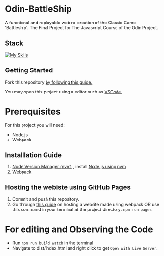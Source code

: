 # Odin-BattleShip

A functional and replayable web re-creation of the Classic Game 'Battleship'. The Final Project for The Javascript Course of the Odin Project.

## Stack

[![My Skills](https://skillicons.dev/icons?i=html,css,javascript,webpack)](https://skillicons.dev)

## Getting Started

Fork this repository [by following this guide.](https://docs.github.com/en/pull-requests/collaborating-with-pull-requests/working-with-forks/fork-a-repo)

You may open this project using a editor such as [VSCode.](https://code.visualstudio.com/download)

# Prerequisites

For this project you will need:

- Node.js
- Webpack

## Installlation Guide

1. [Node Version Manager (nvm)](https://www.freecodecamp.org/news/node-version-manager-nvm-install-guide/) , install [Node.js using nvm](https://www.freecodecamp.org/news/node-version-manager-nvm-install-guide/#:~:text=How%20to%20Install%20NVM%20on%20Linux%20and%20Mac)
2. [Webpack](https://webpack.js.org/guides/getting-started/)

## Hosting the webiste using GitHub Pages

1. Commit and push this repository.
2. Go through [this guide](https://gist.github.com/cobyism/4730490) on hosting a website made using webpack OR use this command in your terminal at the project directory: `npm run pages`

# For editing and Observing the Code

- Run `npm run build watch` in the terminal
- Navigate to dist/index.html and right click to get `Open with Live Server`. 
